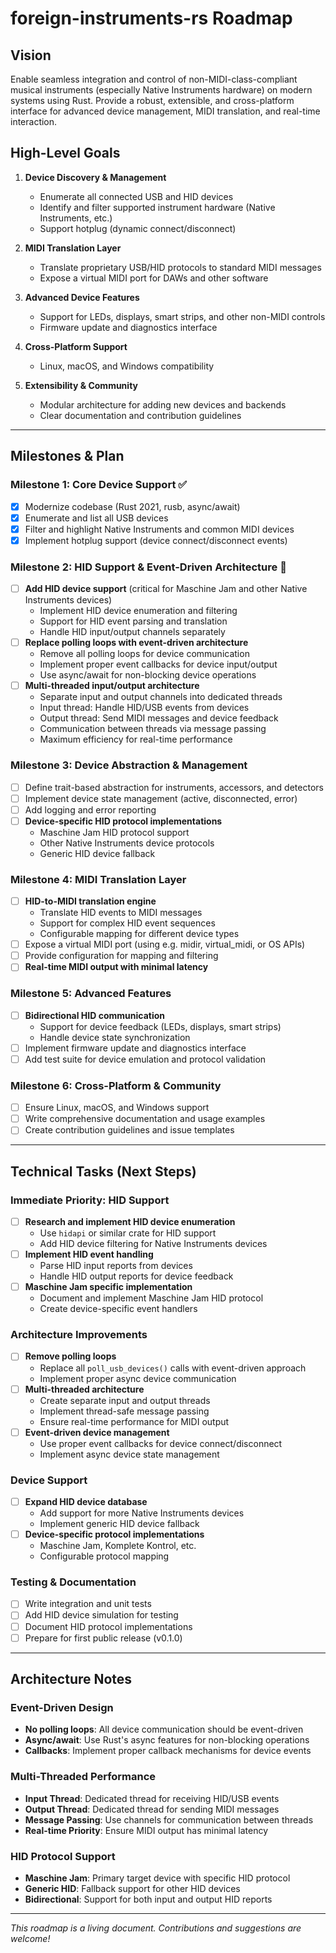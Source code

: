 # foreign-instruments-rs Roadmap

## Vision

Enable seamless integration and control of non-MIDI-class-compliant musical instruments (especially Native Instruments hardware) on modern systems using Rust. Provide a robust, extensible, and cross-platform interface for advanced device management, MIDI translation, and real-time interaction.

## High-Level Goals

1. **Device Discovery & Management**

    - Enumerate all connected USB and HID devices
    - Identify and filter supported instrument hardware (Native Instruments, etc.)
    - Support hotplug (dynamic connect/disconnect)

2. **MIDI Translation Layer**

    - Translate proprietary USB/HID protocols to standard MIDI messages
    - Expose a virtual MIDI port for DAWs and other software

3. **Advanced Device Features**

    - Support for LEDs, displays, smart strips, and other non-MIDI controls
    - Firmware update and diagnostics interface

4. **Cross-Platform Support**

    - Linux, macOS, and Windows compatibility

5. **Extensibility & Community**
    - Modular architecture for adding new devices and backends
    - Clear documentation and contribution guidelines

---

## Milestones & Plan

### Milestone 1: Core Device Support ✅

-   [x] Modernize codebase (Rust 2021, rusb, async/await)
-   [x] Enumerate and list all USB devices
-   [x] Filter and highlight Native Instruments and common MIDI devices
-   [x] Implement hotplug support (device connect/disconnect events)

### Milestone 2: HID Support & Event-Driven Architecture 🎯

-   [ ] **Add HID device support** (critical for Maschine Jam and other Native Instruments devices)
    -   Implement HID device enumeration and filtering
    -   Support for HID event parsing and translation
    -   Handle HID input/output channels separately
-   [ ] **Replace polling loops with event-driven architecture**
    -   Remove all polling loops for device communication
    -   Implement proper event callbacks for device input/output
    -   Use async/await for non-blocking device operations
-   [ ] **Multi-threaded input/output architecture**
    -   Separate input and output channels into dedicated threads
    -   Input thread: Handle HID/USB events from devices
    -   Output thread: Send MIDI messages and device feedback
    -   Communication between threads via message passing
    -   Maximum efficiency for real-time performance

### Milestone 3: Device Abstraction & Management

-   [ ] Define trait-based abstraction for instruments, accessors, and detectors
-   [ ] Implement device state management (active, disconnected, error)
-   [ ] Add logging and error reporting
-   [ ] **Device-specific HID protocol implementations**
    -   Maschine Jam HID protocol support
    -   Other Native Instruments device protocols
    -   Generic HID device fallback

### Milestone 4: MIDI Translation Layer

-   [ ] **HID-to-MIDI translation engine**
    -   Translate HID events to MIDI messages
    -   Support for complex HID event sequences
    -   Configurable mapping for different device types
-   [ ] Expose a virtual MIDI port (using e.g. midir, virtual_midi, or OS APIs)
-   [ ] Provide configuration for mapping and filtering
-   [ ] **Real-time MIDI output with minimal latency**

### Milestone 5: Advanced Features

-   [ ] **Bidirectional HID communication**
    -   Support for device feedback (LEDs, displays, smart strips)
    -   Handle device state synchronization
-   [ ] Implement firmware update and diagnostics interface
-   [ ] Add test suite for device emulation and protocol validation

### Milestone 6: Cross-Platform & Community

-   [ ] Ensure Linux, macOS, and Windows support
-   [ ] Write comprehensive documentation and usage examples
-   [ ] Create contribution guidelines and issue templates

---

## Technical Tasks (Next Steps)

### Immediate Priority: HID Support

-   [ ] **Research and implement HID device enumeration**
    -   Use `hidapi` or similar crate for HID support
    -   Add HID device filtering for Native Instruments devices
-   [ ] **Implement HID event handling**
    -   Parse HID input reports from devices
    -   Handle HID output reports for device feedback
-   [ ] **Maschine Jam specific implementation**
    -   Document and implement Maschine Jam HID protocol
    -   Create device-specific event handlers

### Architecture Improvements

-   [ ] **Remove polling loops**
    -   Replace all `poll_usb_devices()` calls with event-driven approach
    -   Implement proper async device communication
-   [ ] **Multi-threaded architecture**
    -   Create separate input and output threads
    -   Implement thread-safe message passing
    -   Ensure real-time performance for MIDI output
-   [ ] **Event-driven device management**
    -   Use proper event callbacks for device connect/disconnect
    -   Implement async device state management

### Device Support

-   [ ] **Expand HID device database**
    -   Add support for more Native Instruments devices
    -   Implement generic HID device fallback
-   [ ] **Device-specific protocol implementations**
    -   Maschine Jam, Komplete Kontrol, etc.
    -   Configurable protocol mapping

### Testing & Documentation

-   [ ] Write integration and unit tests
-   [ ] Add HID device simulation for testing
-   [ ] Document HID protocol implementations
-   [ ] Prepare for first public release (v0.1.0)

---

## Architecture Notes

### Event-Driven Design

-   **No polling loops**: All device communication should be event-driven
-   **Async/await**: Use Rust's async features for non-blocking operations
-   **Callbacks**: Implement proper callback mechanisms for device events

### Multi-Threaded Performance

-   **Input Thread**: Dedicated thread for receiving HID/USB events
-   **Output Thread**: Dedicated thread for sending MIDI messages
-   **Message Passing**: Use channels for communication between threads
-   **Real-time Priority**: Ensure MIDI output has minimal latency

### HID Protocol Support

-   **Maschine Jam**: Primary target device with specific HID protocol
-   **Generic HID**: Fallback support for other HID devices
-   **Bidirectional**: Support for both input and output HID reports

---

_This roadmap is a living document. Contributions and suggestions are welcome!_
